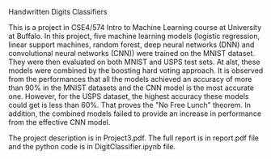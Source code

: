 ﻿Handwritten Digits Classifiers

This is a project in CSE4/574 Intro to Machine Learning course at University at Buffalo. In this project, five machine learning models (logistic regression, linear support machines, random forest, deep neural networks (DNN) and convolutional neural networks (CNN)) were trained on the MNIST dataset. They were then evaluated on both MNIST and USPS test sets. At alst, these models were combined by the boosting hard voting approach. It is observed from the performances that all the models achieved an accuracy of more than $90\%$ in the MNIST datasets and the CNN model is the most accurate one. However, for the USPS dataset, the highest accuracy these models could get is less than $60\%$. That proves the "No Free Lunch" theorem. In addition, the combined models failed to provide an increase in performance from the effective CNN model.

The project description is in Project3.pdf. The full report is in report.pdf file and the python code is in DigitClassifier.ipynb file.   